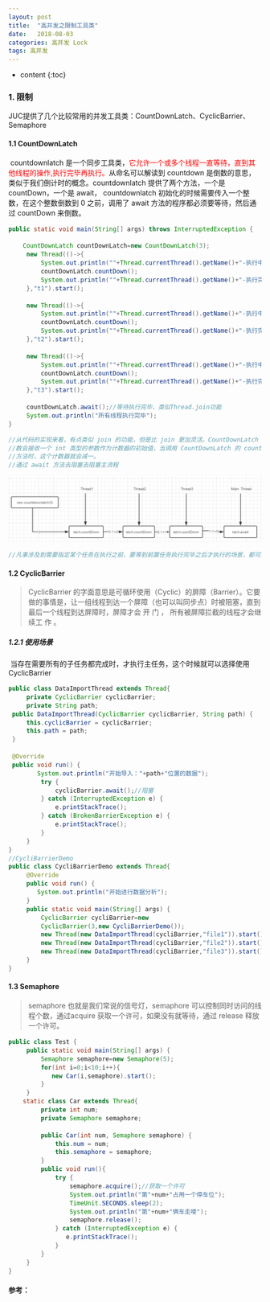 ```yaml
---
layout: post
title:  "高并发之限制工具类"
date:   2018-08-03
categories: 高并发 Lock
tags: 高并发
---
```


* content
{:toc}
### 1.  限制

​	  JUC提供了几个比较常用的并发工具类：CountDownLatch、CyclicBarrier、Semaphore

#### 1.1 CountDownLatch

​		countdownlatch 是一个同步工具类，<font color='red'>它允许一个或多个线程一直等待，直到其他线程的操作,执行完毕再执行。</font>从命名可以解读到 countdown 是倒数的意思，类似于我们倒计时的概念。countdownlatch 提供了两个方法，一个是 countDown，一个是 await， countdownlatch 初始化的时候需要传入一个整数，在这个整数倒数到 0 之前，调用了 await 方法的程序都必须要等待，然后通过 countDown 来倒数。

```java
public static void main(String[] args) throws InterruptedException {
    
 	CountDownLatch countDownLatch=new CountDownLatch(3);
     new Thread(()->{
         System.out.println(""+Thread.currentThread().getName()+"-执行中");
         countDownLatch.countDown();
         System.out.println(""+Thread.currentThread().getName()+"-执行完毕");
     },"t1").start();
    
     new Thread(()->{
         System.out.println(""+Thread.currentThread().getName()+"-执行中");
         countDownLatch.countDown();
         System.out.println(""+Thread.currentThread().getName()+"-执行完毕");
     },"t2").start();
    
     new Thread(()->{
         System.out.println(""+Thread.currentThread().getName()+"-执行中");
         countDownLatch.countDown();
         System.out.println(""+Thread.currentThread().getName()+"-执行完毕");
     },"t3").start();
    
     countDownLatch.await();//等待执行完毕，类似Thread.join功能
     System.out.println("所有线程执行完毕");
}
```

```java
//从代码的实现来看，有点类似 join 的功能，但是比 join 更加灵活。CountDownLatch 构造函
//数会接收一个 int 类型的参数作为计数器的初始值，当调用 CountDownLatch 的 countDown
//方法时，这个计数器就会减一。
//通过 await 方法去阻塞去阻塞主流程
```

![2021-11-29_CountDownLatch分析](\image\并发\JUC\2021-11-29_CountDownLatch分析.png)

```java
//凡事涉及到需要指定某个任务在执行之前，要等到前置任务执行完毕之后才执行的场景，都可以使用 CountDownLatch
```



#### 1.2 CyclicBarrier

> CyclicBarrier 的字面意思是可循环使用（Cyclic）的屏障（Barrier）。它要做的事情是，让一组线程到达一个屏障（也可以叫同步点）时被阻塞，直到最后一个线程到达屏障时，屏障才会 开 门 ， 所有被屏障拦截的线程才会继续工 作 。

##### 1.2.1 使用场景

​		当存在需要所有的子任务都完成时，才执行主任务，这个时候就可以选择使用 CyclicBarrier

```java
public class DataImportThread extends Thread{
     private CyclicBarrier cyclicBarrier;
     private String path;
 public DataImportThread(CyclicBarrier cyclicBarrier, String path) {
     this.cyclicBarrier = cyclicBarrier;
     this.path = path;
 }
    
 @Override
 public void run() {
 		System.out.println("开始导入："+path+"位置的数据");
         try {
             cyclicBarrier.await();//阻塞
         } catch (InterruptedException e) {
             e.printStackTrace();
         } catch (BrokenBarrierException e) {
             e.printStackTrace();
         }
     } 
}
//CycliBarrierDemo
public class CycliBarrierDemo extends Thread{
     @Override
     public void run() {
        System.out.println("开始进行数据分析");
     }
     public static void main(String[] args) {
         CyclicBarrier cycliBarrier=new
         CyclicBarrier(3,new CycliBarrierDemo());
         new Thread(new DataImportThread(cycliBarrier,"file1")).start();
         new Thread(new DataImportThread(cycliBarrier,"file2")).start();
         new Thread(new DataImportThread(cycliBarrier,"file3")).start();
     } 
}
```



#### 1.3  Semaphore

> semaphore 也就是我们常说的信号灯，semaphore 可以控制同时访问的线程个数，通过acquire 获取一个许可，如果没有就等待，通过 release 释放一个许可。

```java
public class Test {
     public static void main(String[] args) {
         Semaphore semaphore=new Semaphore(5);
         for(int i=0;i<10;i++){
         	new Car(i,semaphore).start();
         }
     }
    static class Car extends Thread{
         private int num;
         private Semaphore semaphore;
        
         public Car(int num, Semaphore semaphore) {
             this.num = num;
             this.semaphore = semaphore;
         }
         public void run(){
             try {
                 semaphore.acquire();//获取一个许可
                 System.out.println("第"+num+"占用一个停车位");
                 TimeUnit.SECONDS.sleep(2);
                 System.out.println("第"+num+"俩车走喽");
                 semaphore.release();
             } catch (InterruptedException e) {
             	e.printStackTrace();
             }
         }
     } 
}
```





#### 参考：

